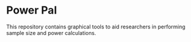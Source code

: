 # Power Pal

This repository contains graphical tools to aid researchers in performing sample size and power calculations.
